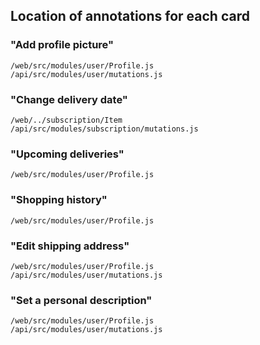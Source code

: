 ## Location of annotations for each card    

### "Add profile picture"   
  `/web/src/modules/user/Profile.js`    
  `/api/src/modules/user/mutations.js`
  
### "Change delivery date"    
  `/web/../subscription/Item`   
  `/api/src/modules/subscription/mutations.js`    
  
### "Upcoming deliveries"   
  `/web/src/modules/user/Profile.js`    
  <!-- `/api/src/modules/subscription/mutations.js` -->   
  
### "Shopping history"    
  `/web/src/modules/user/Profile.js`    
  <!-- `/api/src/modules/subscription/mutations.js` -->   
  
### "Edit shipping address"   
  `/web/src/modules/user/Profile.js`    
  `/api/src/modules/user/mutations.js`  
  
### "Set a personal description"    
  `/web/src/modules/user/Profile.js`    
  `/api/src/modules/user/mutations.js`    


